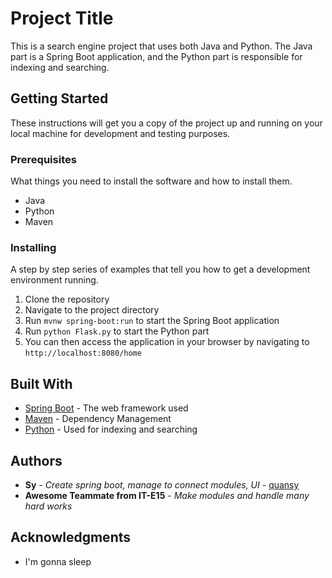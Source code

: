 # Project Title

This is a search engine project that uses both Java and Python. The Java part is a Spring Boot application, and the Python part is responsible for indexing and searching.

## Getting Started

These instructions will get you a copy of the project up and running on your local machine for development and testing purposes.

### Prerequisites

What things you need to install the software and how to install them.

- Java
- Python
- Maven

### Installing

A step by step series of examples that tell you how to get a development environment running.

1. Clone the repository
2. Navigate to the project directory
4. Run `mvnw spring-boot:run` to start the Spring Boot application
5. Run `python Flask.py` to start the Python part
6. You can then access the application in your browser by navigating to `http://localhost:8080/home`
   

## Built With

* [Spring Boot](https://spring.io/projects/spring-boot) - The web framework used
* [Maven](https://maven.apache.org/) - Dependency Management
* [Python](https://www.python.org/) - Used for indexing and searching

## Authors

* **Sy** - *Create spring boot, manage to connect modules, UI* - [quansy](https://github.com/for-Ely)
* **Awesome Teammate from IT-E15** - *Make modules and handle many hard works*

## Acknowledgments

* I'm gonna sleep
